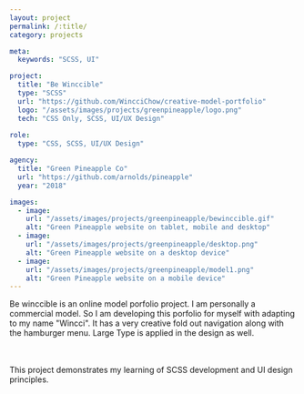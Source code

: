 ```yaml
---
layout: project
permalink: /:title/
category: projects

meta:
  keywords: "SCSS, UI"

project:
  title: "Be Winccible"
  type: "SCSS"
  url: "https://github.com/WincciChow/creative-model-portfolio"
  logo: "/assets/images/projects/greenpineapple/logo.png"
  tech: "CSS Only, SCSS, UI/UX Design"
  
role:
  type: "CSS, SCSS, UI/UX Design"

agency:
  title: "Green Pineapple Co"
  url: "https://github.com/arnolds/pineapple"
  year: "2018"

images:
  - image:
    url: "/assets/images/projects/greenpineapple/bewinccible.gif"
    alt: "Green Pineapple website on tablet, mobile and desktop"
  - image:
    url: "/assets/images/projects/greenpineapple/desktop.png"
    alt: "Green Pineapple website on a desktop device"
  - image:
    url: "/assets/images/projects/greenpineapple/model1.png"
    alt: "Green Pineapple website on a mobile device"
---
```

<p>Be winccible is an online model porfolio project. I am personally a commercial model. So I am developing this porfolio for myself with adapting to my name "Wincci".
 It has a very creative fold out navigation along with the hamburger menu. Large Type is applied in the design as well.
   
  <br><br> This project demonstrates my learning of SCSS development and UI design principles. </p>
